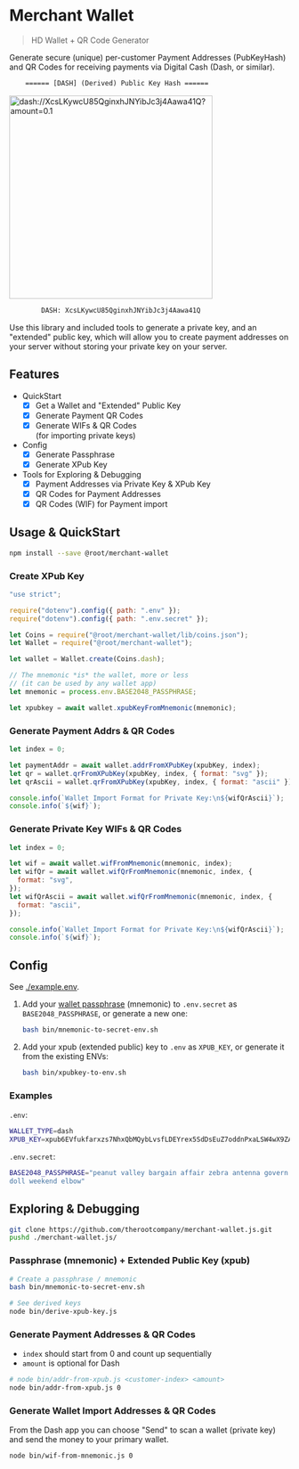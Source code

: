 # Merchant Wallet

> HD Wallet + QR Code Generator

Generate secure (unique) per-customer Payment Addresses (PubKeyHash) and QR
Codes for receiving payments via Digital Cash (Dash, or similar).

```txt
    ====== [DASH] (Derived) Public Key Hash ======
```

<img width="365" alt="dash://XcsLKywcU85QginxhJNYibJc3j4Aawa41Q?amount=0.1" src="https://user-images.githubusercontent.com/122831/155840879-a2b26db2-aa05-4c33-ab91-3496a34155de.png">

```txt
        DASH: XcsLKywcU85QginxhJNYibJc3j4Aawa41Q
```

Use this library and included tools to generate a private key, and an "extended"
public key, which will allow you to create payment addresses on your server
without storing your private key on your server.

## Features

- QuickStart
  - [x] Get a Wallet and "Extended" Public Key
  - [x] Generate Payment QR Codes
  - [x] Generate WIFs & QR Codes \
         (for importing private keys)
- Config
  - [x] Generate Passphrase
  - [x] Generate XPub Key
- Tools for Exploring & Debugging
  - [x] Payment Addresses via Private Key & XPub Key
  - [x] QR Codes for Payment Addresses
  - [x] QR Codes (WIF) for Payment import

## Usage & QuickStart

```bash
npm install --save @root/merchant-wallet
```

### Create XPub Key

```js
"use strict";

require("dotenv").config({ path: ".env" });
require("dotenv").config({ path: ".env.secret" });

let Coins = require("@root/merchant-wallet/lib/coins.json");
let Wallet = require("@root/merchant-wallet");

let wallet = Wallet.create(Coins.dash);

// The mnemonic *is* the wallet, more or less
// (it can be used by any wallet app)
let mnemonic = process.env.BASE2048_PASSPHRASE;

let xpubkey = await wallet.xpubKeyFromMnemonic(mnemonic);
```

### Generate Payment Addrs & QR Codes

```js
let index = 0;

let paymentAddr = await wallet.addrFromXPubKey(xpubKey, index);
let qr = wallet.qrFromXPubKey(xpubKey, index, { format: "svg" });
let qrAscii = wallet.qrFromXPubKey(xpubKey, index, { format: "ascii" });

console.info(`Wallet Import Format for Private Key:\n${wifQrAscii}`);
console.info(`${wif}`);
```

### Generate Private Key WIFs & QR Codes

```js
let index = 0;

let wif = await wallet.wifFromMnemonic(mnemonic, index);
let wifQr = await wallet.wifQrFromMnemonic(mnemonic, index, {
  format: "svg",
});
let wifQrAscii = await wallet.wifQrFromMnemonic(mnemonic, index, {
  format: "ascii",
});

console.info(`Wallet Import Format for Private Key:\n${wifQrAscii}`);
console.info(`${wif}`);
```

## Config

See [./example.env](/example.env).

1. Add your [wallet passphrase](https://passphrase.js.org) (mnemonic) to
   `.env.secret` as `BASE2048_PASSPHRASE`, or generate a new one:
   ```bash
   bash bin/mnemonic-to-secret-env.sh
   ```
2. Add your xpub (extended public) key to `.env` as `XPUB_KEY`, or generate it
   from the existing ENVs:
   ```bash
   bash bin/xpubkey-to-env.sh
   ```

### Examples

`.env`:

```bash
WALLET_TYPE=dash
XPUB_KEY=xpub6EVfukfarxzs7NhxQbMQybLvsfLDEYrex5SdDsEuZ7oddnPxaLSW4wX9ZAR5zVYSFnxAum6oiSH4CYmLvJrpe75NXNnVuyWGoz9vdNcwGVJ
```

`.env.secret`:

```bash
BASE2048_PASSPHRASE="peanut valley bargain affair zebra antenna govern bind myth
doll weekend elbow"
```

## Exploring & Debugging

```bash
git clone https://github.com/therootcompany/merchant-wallet.js.git
pushd ./merchant-wallet.js/
```

### Passphrase (mnemonic) + Extended Public Key (xpub)

```bash
# Create a passphrase / mnemonic
bash bin/mnemonic-to-secret-env.sh

# See derived keys
node bin/derive-xpub-key.js
```

### Generate Payment Addresses & QR Codes

- `index` should start from 0 and count up sequentially
- `amount` is optional for Dash

```bash
# node bin/addr-from-xpub.js <customer-index> <amount>
node bin/addr-from-xpub.js 0
```

### Generate Wallet Import Addresses & QR Codes

From the Dash app you can choose "Send" to scan a wallet (private key) and send
the money to your primary wallet.

```bash
node bin/wif-from-mnemonic.js 0
```
